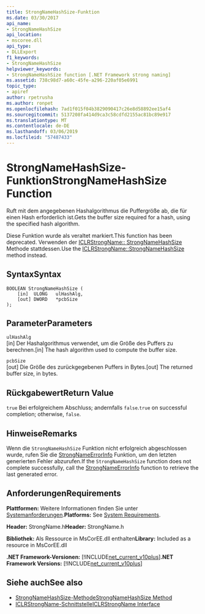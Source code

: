 ```yaml
---
title: StrongNameHashSize-Funktion
ms.date: 03/30/2017
api_name:
- StrongNameHashSize
api_location:
- mscoree.dll
api_type:
- DLLExport
f1_keywords:
- StrongNameHashSize
helpviewer_keywords:
- StrongNameHashSize function [.NET Framework strong naming]
ms.assetid: 738c98d7-a60c-45fe-a296-220af05e6991
topic_type:
- apiref
author: rpetrusha
ms.author: ronpet
ms.openlocfilehash: 7ad1f015f04b3829090417c26e8d58892ee15af4
ms.sourcegitcommit: 5137208fa414d9ca3c58cdfd2155ac81bc89e917
ms.translationtype: MT
ms.contentlocale: de-DE
ms.lasthandoff: 03/06/2019
ms.locfileid: "57487433"
---
```

# <a name="strongnamehashsize-function"></a><span data-ttu-id="3965f-102">StrongNameHashSize-Funktion</span><span class="sxs-lookup"><span data-stu-id="3965f-102">StrongNameHashSize Function</span></span>
<span data-ttu-id="3965f-103">Ruft mit dem angegebenen Hashalgorithmus die Puffergröße ab, die für einen Hash erforderlich ist.</span><span class="sxs-lookup"><span data-stu-id="3965f-103">Gets the buffer size required for a hash, using the specified hash algorithm.</span></span>  
  
 <span data-ttu-id="3965f-104">Diese Funktion wurde als veraltet markiert.</span><span class="sxs-lookup"><span data-stu-id="3965f-104">This function has been deprecated.</span></span> <span data-ttu-id="3965f-105">Verwenden der [ICLRStrongName:: StrongNameHashSize](../../../../docs/framework/unmanaged-api/hosting/iclrstrongname-strongnamehashsize-method.md) Methode stattdessen.</span><span class="sxs-lookup"><span data-stu-id="3965f-105">Use the [ICLRStrongName::StrongNameHashSize](../../../../docs/framework/unmanaged-api/hosting/iclrstrongname-strongnamehashsize-method.md) method instead.</span></span>  
  
## <a name="syntax"></a><span data-ttu-id="3965f-106">Syntax</span><span class="sxs-lookup"><span data-stu-id="3965f-106">Syntax</span></span>  
  
```  
BOOLEAN StrongNameHashSize (  
    [in]  ULONG   ulHashAlg,  
    [out] DWORD   *pcbSize  
);  
```  
  
## <a name="parameters"></a><span data-ttu-id="3965f-107">Parameter</span><span class="sxs-lookup"><span data-stu-id="3965f-107">Parameters</span></span>  
 `ulHashAlg`  
 <span data-ttu-id="3965f-108">[in] Der Hashalgorithmus verwendet, um die Größe des Puffers zu berechnen.</span><span class="sxs-lookup"><span data-stu-id="3965f-108">[in] The hash algorithm used to compute the buffer size.</span></span>  
  
 `pcbSize`  
 <span data-ttu-id="3965f-109">[out] Die Größe des zurückgegebenen Puffers in Bytes.</span><span class="sxs-lookup"><span data-stu-id="3965f-109">[out] The returned buffer size, in bytes.</span></span>  
  
## <a name="return-value"></a><span data-ttu-id="3965f-110">Rückgabewert</span><span class="sxs-lookup"><span data-stu-id="3965f-110">Return Value</span></span>  
 <span data-ttu-id="3965f-111">`true` Bei erfolgreichem Abschluss; andernfalls `false`.</span><span class="sxs-lookup"><span data-stu-id="3965f-111">`true` on successful completion; otherwise, `false`.</span></span>  
  
## <a name="remarks"></a><span data-ttu-id="3965f-112">Hinweise</span><span class="sxs-lookup"><span data-stu-id="3965f-112">Remarks</span></span>  
 <span data-ttu-id="3965f-113">Wenn die `StrongNameHashSize` Funktion nicht erfolgreich abgeschlossen wurde, rufen Sie die [StrongNameErrorInfo](../../../../docs/framework/unmanaged-api/strong-naming/strongnameerrorinfo-function.md) Funktion, um den letzten generierten Fehler abzurufen.</span><span class="sxs-lookup"><span data-stu-id="3965f-113">If the `StrongNameHashSize` function does not complete successfully, call the [StrongNameErrorInfo](../../../../docs/framework/unmanaged-api/strong-naming/strongnameerrorinfo-function.md) function to retrieve the last generated error.</span></span>  
  
## <a name="requirements"></a><span data-ttu-id="3965f-114">Anforderungen</span><span class="sxs-lookup"><span data-stu-id="3965f-114">Requirements</span></span>  
 <span data-ttu-id="3965f-115">**Plattformen:** Weitere Informationen finden Sie unter [Systemanforderungen](../../../../docs/framework/get-started/system-requirements.md).</span><span class="sxs-lookup"><span data-stu-id="3965f-115">**Platforms:** See [System Requirements](../../../../docs/framework/get-started/system-requirements.md).</span></span>  
  
 <span data-ttu-id="3965f-116">**Header:** StrongName.h</span><span class="sxs-lookup"><span data-stu-id="3965f-116">**Header:** StrongName.h</span></span>  
  
 <span data-ttu-id="3965f-117">**Bibliothek:** Als Ressource in MsCorEE.dll enthalten</span><span class="sxs-lookup"><span data-stu-id="3965f-117">**Library:** Included as a resource in MsCorEE.dll</span></span>  
  
 <span data-ttu-id="3965f-118">**.NET Framework-Versionen:** [!INCLUDE[net_current_v10plus](../../../../includes/net-current-v10plus-md.md)]</span><span class="sxs-lookup"><span data-stu-id="3965f-118">**.NET Framework Versions:** [!INCLUDE[net_current_v10plus](../../../../includes/net-current-v10plus-md.md)]</span></span>  
  
## <a name="see-also"></a><span data-ttu-id="3965f-119">Siehe auch</span><span class="sxs-lookup"><span data-stu-id="3965f-119">See also</span></span>
- [<span data-ttu-id="3965f-120">StrongNameHashSize-Methode</span><span class="sxs-lookup"><span data-stu-id="3965f-120">StrongNameHashSize Method</span></span>](../../../../docs/framework/unmanaged-api/hosting/iclrstrongname-strongnamehashsize-method.md)
- [<span data-ttu-id="3965f-121">ICLRStrongName-Schnittstelle</span><span class="sxs-lookup"><span data-stu-id="3965f-121">ICLRStrongName Interface</span></span>](../../../../docs/framework/unmanaged-api/hosting/iclrstrongname-interface.md)
